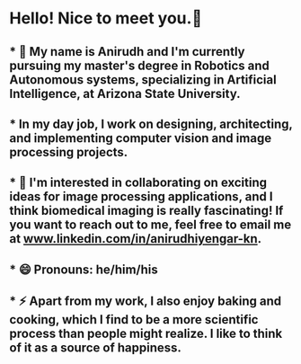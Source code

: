 # Hello! Nice to meet you.👋 
## * 🔭 My name is Anirudh and I'm currently pursuing my master's degree in Robotics and Autonomous systems, specializing in Artificial Intelligence, at Arizona State University. 
## * In my day job, I work on designing, architecting, and implementing computer vision and image processing projects.

## * 👯 I'm interested in collaborating on exciting ideas for image processing applications, and I think biomedical imaging is really fascinating! If you want to reach out to me, feel free to email me at www.linkedin.com/in/anirudhiyengar-kn.
## * 😄 Pronouns: he/him/his
## * ⚡ Apart from my work, I also enjoy baking and cooking, which I find to be a more scientific process than people might realize. I like to think of it as a source of happiness.
